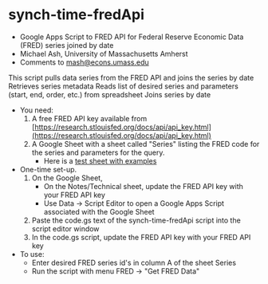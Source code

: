 # synch-time-fredApi
- Google Apps Script to FRED API for Federal Reserve Economic Data (FRED) series joined by date
- Michael Ash, University of Massachusetts Amherst
- Comments to [mash@econs.umass.edu](mailto:mash@econs.umass.edu)

This script pulls data series from the FRED API and joins the series by date 
Retrieves series metadata
Reads list of desired series and parameters (start, end, order, etc.) from spreadsheet
Joins series by date
- You need:
    1. A free FRED API key available from [https://research.stlouisfed.org/docs/api/api_key.html](https://research.stlouisfed.org/docs/api/api_key.html)
    2. A Google Sheet with a sheet called "Series" listing the FRED code for the series and parameters for the query.
        - Here is a  [test sheet with examples](https://docs.google.com/spreadsheets/d/1f4Y-MgRf5d6qNOaOPmtz8HsEa3sW5E1hPP1kzpDfNMo/edit#gid=0)
- One-time set-up.
    1. On the Google Sheet,
        - On the Notes/Technical sheet, update the FRED API key with your FRED API key 
        - Use Data -> Script Editor to open a Google Apps Script associated with the Google Sheet
    2. Paste the code.gs text of the synch-time-fredApi script into the script editor window
    3. In the code.gs script, update the FRED API key with your FRED API key 
- To use:
    - Enter desired FRED series id's in column A of the sheet Series
    - Run the script with menu FRED -> "Get FRED Data"
